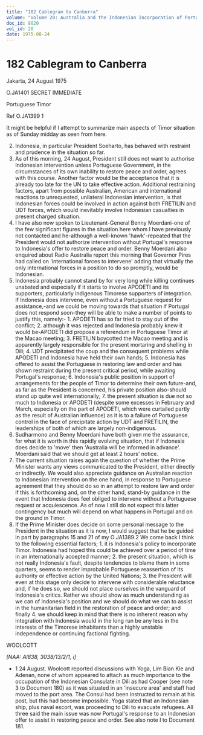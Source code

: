 ```yaml
---
title: "182 Cablegram to Canberra"
volume: "Volume 20: Australia and the Indonesian Incorporation of Portuguese Timor, 1974-1976"
doc_id: 8020
vol_id: 20
date: 1975-08-24
---
```


# 182 Cablegram to Canberra

Jakarta, 24 August 1975

O.JA1401 SECRET IMMEDIATE

Portuguese Timor

Ref O.JA1399 1

It might be helpful if I attempt to summarize main aspects of Timor situation as of Sunday midday as seen from here.

  2. Indonesia, in particular President Soeharto, has behaved with restraint and prudence in the situation so far.
  3. As of this morning, 24 August, President still does not want to authorise Indonesian intervention unless Portuguese Government, in the circumstances of its own inability to restore peace and order, agrees with this course. Another factor would be the acceptance that it is already too late for the UN to take effective action. Additional restraining factors, apart from possible Australian, American and international reactions to unrequested, unilateral Indonesian intervention, is that Indonesian forces could be involved in action against both FRETILIN and UDT forces, which would inevitably involve Indonesian casualties in present charged situation.
  4. I have also now spoken to Lieutenant-General Benny Moerdani-one of the few significant figures in the situation here whom I have previously not contacted and he-although a well-known 'hawk'-repeated that the President would not authorize intervention without Portugal's response to Indonesia's offer to restore peace and order. Benny Moerdani also enquired about Radio Australia report this morning that Governor Pires had called on 'international forces to intervene' adding that virtually the only international forces in a position to do so promptly, would be Indonesian.
  5. Indonesia probably cannot stand by for very long while killing continues unabated and especially if it starts to involve APODETI and its supporters, particularly indigenous Timorese supporters of integration. If Indonesia does intervene, even without a Portuguese request for assistance,-and we could be moving towards that situation if Portugal does not respond soon-they will be able to make a number of points to justify this, namely:- 
    1. APODETI has so far tried to stay out of the conflict;
    2. although it was rejected and Indonesia probably knew it would be-APODETI did propose a referendum in Portuguese Timor at the Macao meeting;
    3. FRETILIN boycotted the Macao meeting and is apparently largely responsible for the present mortaring and shelling in Dili;
    4. UDT precipitated the coup and the consequent problems while APODETI and Indonesia have held their own hands;
    5. Indonesia has offered to assist the Portuguese in restoring law and order and has shown restraint during the present critical period, while awaiting Portugal's response;
    6. Indonesia's public position in support of arrangements for the people of Timor to determine their own future-and, as far as the President is concerned, his private position also-should stand up quite well internationally;
    7. the present situation is due not so much to Indonesia or APODETI (despite some excesses in February and March, especially on the part of APODETI, which were curtailed partly as the result of Australian influence) as it is to a failure of Portuguese control in the face of precipitate action by UDT and FRETILIN, the leaderships of both of which are largely non-indigenous.
  6. Sudharmono and Benny Moerdani have both given me the assurance, for what it is worth in this rapidly evolving situation, that if Indonesia does decide to 'move' then 'Australia will be informed in advance'. Moerdani said that we should get at least 2 hours' notice.
  7. The current situation raises again the question of whether the Prime Minister wants any views communicated to the President, either directly or indirectly. We would also appreciate guidance on Australian reaction to Indonesian intervention on the one hand, in response to Portuguese agreement that they should do so in an attempt to restore law and order if this is forthcoming and, on the other hand, stand-by guidance in the event that Indonesia does feel obliged to intervene without a Portuguese request or acquiescence. As of now I still do not expect this latter contingency but much will depend on what happens in Portugal and on the ground in Timor.
  8. If the Prime Minister does decide on some personal message to the President in the situation as it is now, I would suggest that he be guided in part by paragraphs 15 and 21 of my O.JA1389.2 We come back I think to the following essential factors; 
    1. it is Indonesia's policy to incorporate Timor. Indonesia had hoped this could be achieved over a period of time in an internationally accepted manner;
    2. the present situation, which is not really Indonesia's fault, despite tendencies to blame them in some quarters, seems to render improbable Portuguese reassertion of its authority or effective action by the United Nations;
    3. the President will even at this stage only decide to intervene with considerable reluctance and, if he does so, we should not place ourselves in the vanguard of Indonesia's critics. Rather we should show as much understanding as we can of Indonesia's position and we should do what we can to assist in the humanitarian field in the restoration of peace and order; and finally
    4. we should keep in mind that there is no inherent reason why integration with Indonesia would in the long run be any less in the interests of the Timorese inhabitants than a highly unstable independence or continuing factional fighting.



WOOLCOTT

_[NAA: Al838, 3038/13/2/1, i]_

  * 1 24 August. Woolcott reported discussions with Yoga, Lim Bian Kie and Adenan, none of whom appeared to attach as much importance to the occupation of the Indonesian Consulate in Dili as had Cooper (see note 3 to Document 180) as it was situated in an 'insecure area' and staff had moved to the port area. The Consul had been instructed to remain at his post, but this had become impossible. Yoga stated that an Indonesian ship, plus naval escort, was proceeding to Dili to evacuate refugees. All three said the main issue was now Portugal's response to an Indonesian offer to assist in restoring peace and order. See also note I to Document 181. 


